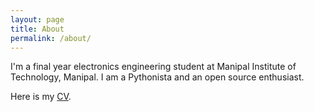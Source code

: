 ```yaml
---
layout: page
title: About
permalink: /about/
---
```


I'm a final year electronics engineering student at Manipal Institute of Technology, Manipal. I am a Pythonista and an open source enthusiast.

Here is my <a href="https://drive.google.com/file/d/1smYXerADrTAEYCItRHO-d7ggsYLR9Ziq/view?usp=sharing" target="_blank">CV</a>.

<!---
This is the base Jekyll theme. You can find out more info about customizing your Jekyll theme, as well as basic Jekyll usage documentation at [jekyllrb.com](https://jekyllrb.com/)-->

<!--- You can find the source code for Minima at GitHub:
[jekyll][jekyll-organization] /
[minima](https://github.com/jekyll/minima)-->

<!---You can find the source code for Jekyll at GitHub:
[jekyll][jekyll-organization] /
[jekyll](https://github.com/jekyll/jekyll)-->


[jekyll-organization]: https://github.com/jekyll

